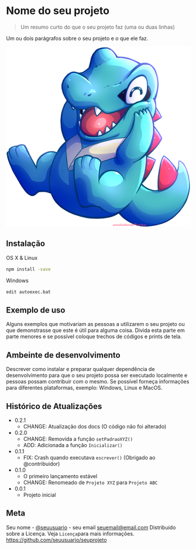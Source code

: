 # Nome do seu projeto
>Um resumo curto do que o seu projeto faz (uma ou duas linhas)

Um ou dois parágrafos sobre o seu projeto e o que ele faz.

![ScreenshotDoSeuProjeto](totodile.png "totodile")

## Instalação

OS X & Linux

```sh
npm install -save
```

Windows

```sh
edit autoexec.bat
```

## Exemplo de uso

Alguns exemplos que motivariam as pessoas a utilizarem o seu projeto ou que demonstrasse que este é útil para alguma coisa. Divida esta parte em parte menores e se possível coloque trechos de códigos e prints de tela.

## Ambeinte de desenvolvimento

Descrever como instalar e preparar qualquer dependência de desenvolvimento para que o seu projeto possa ser executado localmente e pessoas possam contribuir com o mesmo. Se possível forneça informações para diferentes plataformas, exemplo: Windows, Linux e MacOS.

## Histórico de Atualizações

* 0.2.1
    * CHANGE: Atualização dos docs (O código não foi alterado)
* 0.2.0
    * CHANGE: Removida a função `setPadraoXYZ()`
    * ADD: Adicionada a função `Inicializar()`
* 0.1.1
    * FIX: Crash quando executava `escrever()` (Obrigado ao @contribuidor)
* 0.1.0
    * O primeiro lançamento estável
    * CHANGE: Renomeado de `Projeto XYZ` para `Projeto ABC`
* 0.0.1
    * Projeto inicial

## Meta

Seu nome - [@seuusuario](https://twitter.com/seuusuario) - seu email seuemail@email.com
Distribuido sobre a Licença. Veja `Licença`para mais informações.
<https://github.com/seuusuario/seuprojeto>